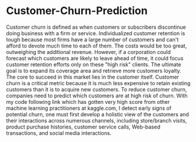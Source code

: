 # Customer-Churn-Prediction

Customer churn is defined as when customers or subscribers discontinue doing business with a firm or service. Individualized customer retention is tough because most firms have a large number of customers and can't afford to devote much time to each of them. The costs would be too great, outweighing the additional revenue. However, if a corporation could forecast which customers are likely to leave ahead of time, it could focus customer retention efforts only on these "high risk" clients. The ultimate goal is to expand its coverage area and retrieve more customers loyalty. The core to succeed in this market lies in the customer itself.
Customer churn is a critical metric because it is much less expensive to retain existing customers than it is to acquire new customers.
To reduce customer churn, companies need to predict which customers are at high risk of churn. With my code following link which has gotten very high score from other machine learning practitioners at kaggle.com, I detect early signs of potential churn, one must first develop a holistic view of the customers and their interactions across numerous channels, including store/branch visits, product purchase histories, customer service calls, Web-based transactions, and social media interactions.
